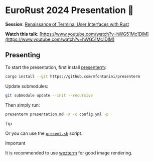 # EuroRust 2024 Presentation 🦀

**Session**: [Renaissance of Terminal User Interfaces with Rust](https://eurorust.eu/talks/renaissance-of-terminal-user-interfaces-with-rust)

**Watch this talk**: [https://www.youtube.com/watch?v=hWG51Mc1DlM](https://www.youtube.com/watch?v=hWG51Mc1DlM)

## Presenting

To start the presentation, first install [presenterm](https://github.com/mfontanini/presenterm):

```bash
cargo install --git https://github.com/mfontanini/presenterm
```

Update submodules:

```bash
git submodule update --init --recursive
```

Then simply run:

```bash
presenterm presentation.md -X -c config.yml -p
```

> [!TIP]  
> Or you can use the [`present.sh`](./present.sh) script.

> [!IMPORTANT]  
> It is recommended to use [wezterm](https://github.com/wez/wezterm) for good image rendering.
